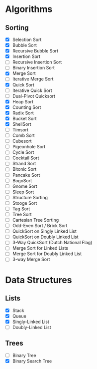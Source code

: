 # Algorithms

## Sorting

- [x] Selection Sort
- [x] Bubble Sort
- [x] Recursive Bubble Sort
- [x] Insertion Sort
- [ ] Recursive Insertion Sort
- [ ] Binary Insertion Sort
- [x] Merge Sort
- [ ] Iterative Merge Sort
- [x] Quick Sort
- [ ] Iterative Quick Sort
- [ ] Dual-Pivot Quicksort
- [x] Heap Sort
- [x] Counting Sort
- [x] Radix Sort
- [x] Bucket Sort
- [x] ShellSort
- [ ] Timsort
- [ ] Comb Sort
- [ ] Cubesort
- [ ] Pigeonhole Sort
- [ ] Cycle Sort
- [ ] Cocktail Sort
- [ ] Strand Sort
- [ ] Bitonic Sort
- [ ] Pancake Sort
- [ ] BogoSort
- [ ] Gnome Sort
- [ ] Sleep Sort
- [ ] Structure Sorting
- [ ] Stooge Sort
- [ ] Tag Sort
- [ ] Tree Sort
- [ ] Cartesian Tree Sorting
- [ ] Odd-Even Sort / Brick Sort
- [ ] QuickSort on Singly Linked List
- [ ] QuickSort on Doubly Linked List
- [ ] 3-Way QuickSort (Dutch National Flag)
- [ ] Merge Sort for Linked Lists
- [ ] Merge Sort for Doubly Linked List
- [ ] 3-way Merge Sort

# Data Structures

## Lists

- [x] Stack
- [x] Queue
- [x] Singly-Linked List
- [ ] Doubly-Linked List

## Trees

- [ ] Binary Tree
- [x] Binary Search Tree